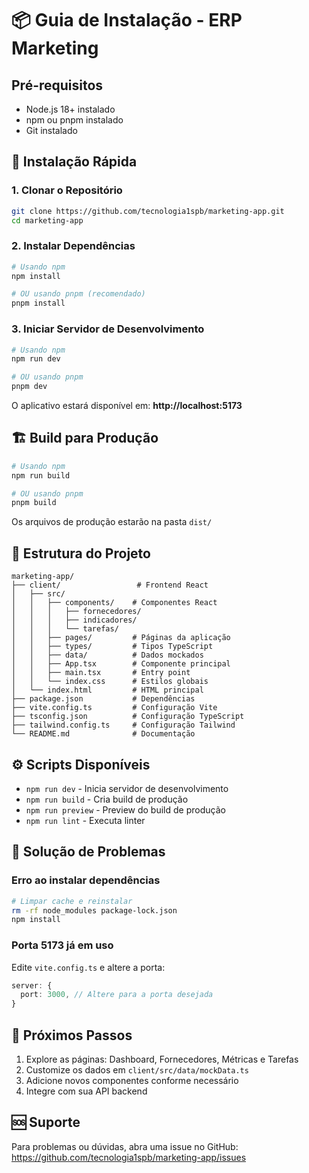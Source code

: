 # 📦 Guia de Instalação - ERP Marketing

## Pré-requisitos

- Node.js 18+ instalado
- npm ou pnpm instalado
- Git instalado

## 🚀 Instalação Rápida

### 1. Clonar o Repositório

```bash
git clone https://github.com/tecnologia1spb/marketing-app.git
cd marketing-app
```

### 2. Instalar Dependências

```bash
# Usando npm
npm install

# OU usando pnpm (recomendado)
pnpm install
```

### 3. Iniciar Servidor de Desenvolvimento

```bash
# Usando npm
npm run dev

# OU usando pnpm
pnpm dev
```

O aplicativo estará disponível em: **http://localhost:5173**

## 🏗️ Build para Produção

```bash
# Usando npm
npm run build

# OU usando pnpm
pnpm build
```

Os arquivos de produção estarão na pasta `dist/`

## 📁 Estrutura do Projeto

```
marketing-app/
├── client/                 # Frontend React
│   ├── src/
│   │   ├── components/    # Componentes React
│   │   │   ├── fornecedores/
│   │   │   ├── indicadores/
│   │   │   └── tarefas/
│   │   ├── pages/         # Páginas da aplicação
│   │   ├── types/         # Tipos TypeScript
│   │   ├── data/          # Dados mockados
│   │   ├── App.tsx        # Componente principal
│   │   ├── main.tsx       # Entry point
│   │   └── index.css      # Estilos globais
│   └── index.html         # HTML principal
├── package.json           # Dependências
├── vite.config.ts         # Configuração Vite
├── tsconfig.json          # Configuração TypeScript
├── tailwind.config.ts     # Configuração Tailwind
└── README.md              # Documentação
```

## ⚙️ Scripts Disponíveis

- `npm run dev` - Inicia servidor de desenvolvimento
- `npm run build` - Cria build de produção
- `npm run preview` - Preview do build de produção
- `npm run lint` - Executa linter

## 🔧 Solução de Problemas

### Erro ao instalar dependências

```bash
# Limpar cache e reinstalar
rm -rf node_modules package-lock.json
npm install
```

### Porta 5173 já em uso

Edite `vite.config.ts` e altere a porta:

```typescript
server: {
  port: 3000, // Altere para a porta desejada
}
```

## 📝 Próximos Passos

1. Explore as páginas: Dashboard, Fornecedores, Métricas e Tarefas
2. Customize os dados em `client/src/data/mockData.ts`
3. Adicione novos componentes conforme necessário
4. Integre com sua API backend

## 🆘 Suporte

Para problemas ou dúvidas, abra uma issue no GitHub:
https://github.com/tecnologia1spb/marketing-app/issues

